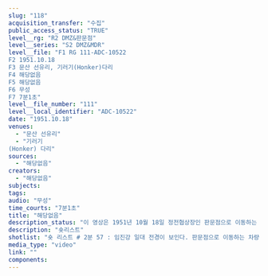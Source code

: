 ```yaml
---
slug: "118"
acquisition_transfer: "수집"
public_access_status: "TRUE"
level__rg: "R2 DMZ&판문점"
level__series: "S2 DMZ&MDR"
level__file: "F1 RG 111-ADC-10522
F2 1951.10.18
F3 문산 선유리, 기러기(Honker)다리
F4 해당없음
F5 해당없음 
F6 무성 
F7 7분1초"
level__file_number: "111"
level__local_identifier: "ADC-10522"
date: "1951.10.18"
venues: 
  - "문산 선유리"
  - "기러기
(Honker) 다리"
sources: 
  - "해당없음"
creators: 
  - "해당없음"
subjects: 
tags: 
audio: "무성"
time_courts: "7분1초"
title: "해당없음"
description_status: "이 영상은 1951년 10월 18일 정전협상장인 판문점으로 이동하는 차량과 홍수로 붕괴한 임진강 기러기 다리를 보여준다. 기러기 다리는 홍수로 인해 여러 차례 유실되었다가 다시 복구되는 악순환을 겪었다. 이 영상은 1951년 6월부터 10월까지 기러기 다리의 상황을 설명하는데 중요하다. "
description: "숏리스트"
shotlist: "숏 리스트 # 2분 57 : 임진강 일대 전경이 보인다. 판문점으로 이동하는 차량들, 홍수로 무너진 임진강 가교 부 근이 보인다. 헬기가 이륙하고 있다. 홍수로 파괴된 가교가 보이고 (3분44초) 임진나류와 임진진터 초 가 아래까지 강물로 가득 차 있다. 임진나루 앞에 강물이 넘쳐나는 모습이 보인다. 임진강 가교가 사라 진 모습이다. (4분25초) 임진가교 유실된 뒤 나루에 모인 군인들과 다시 보트를 이용해 가교 공사를 진행하고자 한다. 보트가 임진나루에 도착한다. "
media_type: "video"
link: ""
components: 
---
```

